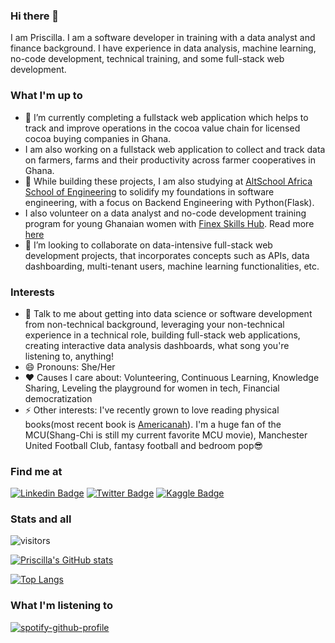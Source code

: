 ### Hi there 👋
I am Priscilla. I am a software developer in training with a data analyst and finance background. I have experience in data analysis, machine learning, no-code development, technical training, and some full-stack web development. 


### What I'm up to 
- 🔭 I’m currently completing a fullstack web application which helps to track and improve operations in the cocoa value chain for licensed cocoa buying companies in Ghana.
- I am also working on a fullstack web application to collect and track data on farmers, farms and their productivity across farmer cooperatives in Ghana.
- 🌱 While building these projects, I am also studying at [AltSchool Africa School of Engineering](https://www.altschoolafrica.com/schools/engineering) to solidify my foundations in software engineering, with a focus on Backend Engineering with Python(Flask).
- I also volunteer on a data analyst and no-code development training program for young Ghanaian women with [Finex Skills Hub](https://www.finexskillshub.com/). Read more [here](https://www.finexskillshub.com/excelourgirls)
- 👯 I’m looking to collaborate on data-intensive full-stack web development projects, that incorporates concepts such as APIs, data dashboarding, multi-tenant users, machine learning functionalities, etc.

### Interests
- 💬 Talk to me about getting into data science or software development from non-technical background, leveraging your non-technical experience in a technical role, building full-stack web applications, creating interactive data analysis dashboards, what song you're listening to, anything!
- 😄 Pronouns: She/Her
- ❤️ Causes I care about: Volunteering, Continuous Learning, Knowledge Sharing, Leveling the playground for women in tech, Financial democratization
- ⚡ Other interests: I've recently grown to love reading physical books(most recent book is [Americanah](https://www.goodreads.com/book/show/15796700-americanah)). I'm a huge fan of the MCU(Shang-Chi is still my current favorite MCU movie), Manchester United Football Club, fantasy football and bedroom pop😎

### Find me at 
[![Linkedin Badge](https://img.shields.io/badge/-LinkedIn-blue?style=flat-square&logo=Linkedin&logoColor=white&link=https://www.linkedin.com/in/priscillabaah/)](https://www.linkedin.com/in/priscillabaah/)
[![Twitter Badge](http://img.shields.io/badge/-Twitter-blue?style=flat-square&logo=twitter&link=https://twitter.com/ofosua_x)](https://twitter.com/ofosua_x) 
[![Kaggle Badge](https://img.shields.io/badge/-Kaggle-blue?style=flat-square&logo=kaggle&logoColor=white&link=https://www.kaggle.com/priscillabaah)](https://www.kaggle.com/priscillabaah) 

### Stats and all
  ![visitors](https://visitor-badge.glitch.me/badge?page_id=Priscilla-B&left_color=green&right_color=red)
  
  [![Priscilla's GitHub stats](https://github-readme-stats-priscilla-b.vercel.app/api?username=Priscilla-B&count_private=true&include_all_commits=true&show_icons=true&theme=gruvbox)](https://github-readme-stats-priscilla-b.vercel.app/)

  [![Top Langs](https://github-readme-stats-priscilla-b.vercel.app/api/top-langs/?username=Priscilla-B&hide=jupyter%20notebook&theme=gruvbox)](https://github-readme-stats-priscilla-b.vercel.app/)
  
### What I'm listening to

  [![spotify-github-profile](https://spotify-github-profile.vercel.app/api/view?uid=31qaoyifydgwuac7ggfxwj5togta&cover_image=true&theme=default)](https://github.com/kittinan/spotify-github-profile)
